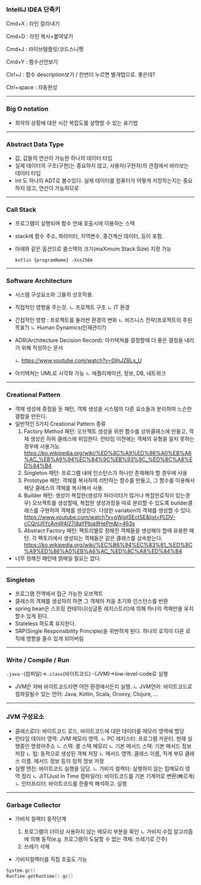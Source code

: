 ### IntelliJ IDEA 단축키

Cmd+X : 라인 잘라내기

Cmd+D : 라인 복사+붙여넣기

Cmd+J : 라이브템플릿/코드스니펫

Cmd+Y : 함수선언보기

Ctrl+J : 함수 description보기 / 한번더 누르면 별개탭으로. 좋은데?

Ctrl+space : 자동완성

---

### Big O notation

- 최악의 상황에 대한 시간 복잡도를 설명할 수 있는 표기법

---

### Abstract Data Type

- 값, 값들의 연산이 가능한 하나의 데이터 타입
- 실제 데이터의 구조(구현)는 중요하지 않고, 사용자(구현자)의 관점에서 바라보는 데이터 타입
- int 도 하나의 ADT로 볼수있다. 실제 데이터를 컴퓨터가 어떻게 저장하는지는 중요하지 않고, 연산이 가능하므로

---

### Call Stack

- 프로그램이 실행되며 함수 연쇄 호출시에 이용하는 스택

- stack에 함수 주소, 파라미터, 지역변수, 중간계산 데이터, 등이 포함.

- 아래와 같은 옵션으로 콜스택의 크기(maXimum Stack Size) 지정 가능

  ```shell
  kotlin {programName} -Xss256k
  ```

---

### Software Architecture

- 시스템 구성요소와 그들의 상호작용. 

- 직접적인 영향을 주는것.
  ㄴ 프로젝트 구조
  ㄴ IT 환경

- 간접적인 영향 : 프로젝트를 둘러싼 환경의 변화
  ㄴ 비즈니스 전략(프로젝트의 주된 목표?)
  ㄴ Human Dynamics(인재관리?)

- ADR(Architecture Decision Record): 아키텍쳐를 결정할때 더 좋은 결정을 내리기 위해 작성하는 문서

  ㄴ https://www.youtube.com/watch?v=0ljhJZBLs_U

- 아키텍쳐는 UML로 시각화 가능
  ㄴ 애플리케이션, 정보, DB, 네트워크

---

### Creational Pattern

- 객체 생성에 중점을 둔 패턴, 객체 생성을 시스템의 다른 요소들과 분리하여 느슨한 결합을 만든다.
- 일반적인 5가지 Creational Pattern 종류
  1. Factory Method 패턴: 오브젝트 생성을 위한 함수를 상위클래스에 만들고, 객체 생성은 하위 클래스에 위임한다. 런타임 이전에는 객체의 유형을 알지 못하는 경우에 사용가능.
     https://ko.wikipedia.org/wiki/%ED%8C%A9%ED%86%A0%EB%A6%AC_%EB%A9%94%EC%84%9C%EB%93%9C_%ED%8C%A8%ED%84%B4
  2. Singleton 패턴: 프로그램 내에 인스턴스가 하나만 존재해야 할 경우에 사용
  3. Prototype 패턴: 객체를 복사하여 리턴하는 함수를 만들고, 그 함수를 이용해서 해당 클래스의 객체를 복사해서 사용.
  4. Builder 패턴: 생성이 복잡한(생성자 파라미터가 많거나 복잡한로직이 있는경우) 오브젝트를 생성할때, 복잡한 생성과정을 따로 분리할 수 있도록 builder클래스를 구현하여 객체를 생성한다. 다양한 variation의 객체를 생성할 수 있다.
     https://www.youtube.com/watch?v=qWiqt5EctSE&list=PLDV-cCQnUlIYcAmW4j27i8aYPbja9HePm&t=463s
  5.  Abstract Factory 패턴: 팩토리별로 정해진 객체들을 생성해야 할때 유용한 패턴. 
     각 팩토리에서 생성되는 객체들은 같은 클래스를 상속받는다.
     https://ko.wikipedia.org/wiki/%EC%B6%94%EC%83%81_%ED%8C%A9%ED%86%A0%EB%A6%AC_%ED%8C%A8%ED%84%B4
- 너무 정해진 패턴에 얽매일 필요는 없다.

---

### Singleton

- 프로그램 전역에서 접근 가능한 오브젝트
- 클래스의 객체를 생성하려 하면 그 객체의 처음 초기화 인스턴스를 반환
- spring bean은 스프링 컨테이너(싱글톤 레지스트리)에 의해 하나의 객체만을 유지할수 있게 된다.
- Stateless 하도록 유지한다.
- SRP(Single Responsibility Principle)을 위반하게 된다. 하나의 로직이 다른 로직에 영향을 줄수 있게 되어버림

---

### Write / Compile / Run

`.java` -(컴파일)->`.class`(바이트코드) -(JVM)->low-level-code로 실행

- JVM은 자바 바이트코드라면 어떤 환경에서든지 실행.
  ㄴ JVM언어: 바이트코드로 컴파일될수 있는 언어: Java, Kotlin, Scala, Groovy, Clojure, ...

---

### JVM 구성요소

- 클래스로더: 바이트코드 로드, 바이트코드에 대한 데이터를 메모리 영역에 할당
- 런타임 데이터 영역: JVM 메모리 영역. 
  ㄴ PC 레지스터: 프로그램 카운터. 현재 실행중인 명령어주소
  ㄴ 스택: 콜 스택 메모리
  ㄴ 기본 메서드 스택: 기본 메서드 정보 저장
  ㄴ 힙: 동적으로 생성된 객체 저장
  ㄴ 메서드 영역: 클래스 이름, 직계 부모 클래스 이름. 메서드 정보 등의 정적 정보 저장
- 실행 엔진: 바이트코드 실행을 담당.
  ㄴ 가비지 컬렉터: 실행하지 않는 힙메모리 영역 정리
  ㄴ JIT(Just In Time 컴파일러): 바이트코드를 기본 기계어로 변환(빠르게)
  ㄴ 인터프리터: 바이트코드를 한줄씩 해석하고. 실행

---

### Garbage Collector

- 가비지 컬렉터 동작단계
  1. 프로그램이 더이상 사용하지 않는 메모리 부분을 확인 
     ㄴ 가비지 수집 알고리즘에 의해 동작(e.g. 프로그램이 도달할 수 없는 객체: 쓰레기로 간주)
  2. 쓰레기 삭제

- 가비지컬렉터를 직접 호출도 가능

```kotlin
System.gc()
RunTime.getRuntime().gc()
```

